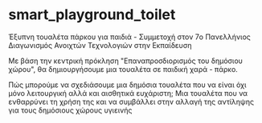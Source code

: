 # smart_playground_toilet
Έξυπνη τουαλέτα πάρκου για παιδιά - Συμμετοχή στον 7o Πανελλήνιος Διαγωνισμός Ανοιχτών Τεχνολογιών στην Εκπαίδευση

Με βάση την κεντρική πρόκληση "Επαναπροσδιορισμός του δημόσιου χώρου", θα δημιουργήσουμε μια τουαλέτα σε παιδική χαρά - πάρκο.

Πώς μπορούμε να σχεδιάσουμε μια δημόσια τουαλέτα που να είναι όχι μόνο λειτουργική αλλά και αισθητικά ευχάριστη; Μια τουαλέτα που να ενθαρρύνει τη χρήση της και να συμβάλλει στην αλλαγή της αντίληψης για τους δημόσιους χώρους υγιεινής
